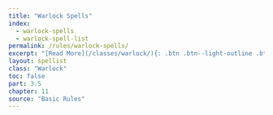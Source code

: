 ```yaml
---
title: "Warlock Spells"
index:
  - warlock-spells
  - warlock-spell-list
permalink: /rules/warlock-spells/
excerpt: "[Read More](/classes/warlock/){: .btn .btn--light-outline .btn--small}"
layout: spellist
class: "Warlock"
toc: false
part: 3.5
chapter: 11
source: "Basic Rules"
---
```

